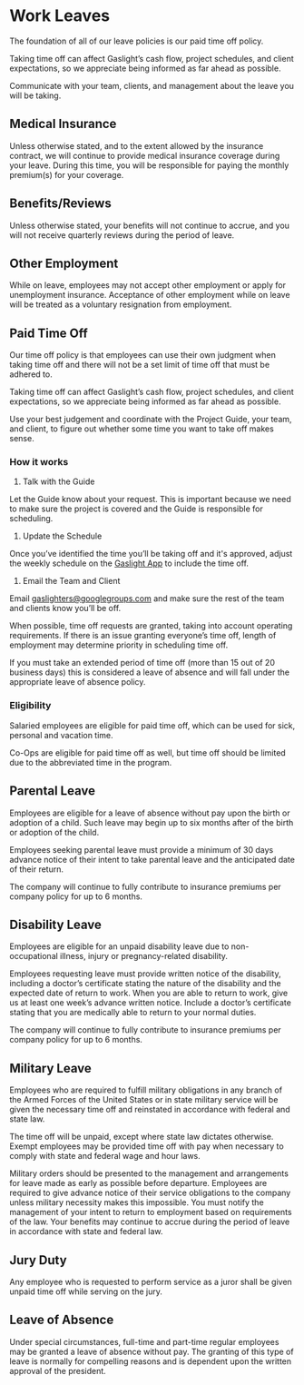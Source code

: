 # Work Leaves

The foundation of all of our leave policies is our paid time off policy.

Taking time off can affect Gaslight’s cash flow, project schedules,
and client expectations, so we appreciate being informed as far ahead as
possible.

Communicate with your team, clients, and management about the leave you
will be taking.

## Medical Insurance

Unless otherwise stated, and to the extent allowed by the insurance
contract, we will continue to provide medical insurance coverage during
your leave. During this time, you will be responsible for paying the
monthly premium(s) for your coverage.

## Benefits/Reviews

Unless otherwise stated, your benefits will not continue to accrue, and
you will not receive quarterly reviews during the period of leave.

## Other Employment

While on leave, employees may not accept other employment or apply for
unemployment insurance. Acceptance of other employment while on leave
will be treated as a voluntary resignation from employment.

## Paid Time Off

Our time off policy is that employees can use their own judgment when taking
time off and there will not be a set limit of time off that must be adhered to.

Taking time off can affect Gaslight’s cash flow, project schedules, and
client expectations, so we appreciate being informed as far ahead as possible.

Use your best judgement and coordinate with the Project Guide, your team, and
client, to figure out whether some time you want to take off makes sense.

### How it works

1. Talk with the Guide

  Let the Guide know about your request. This is important because we
  need to make sure the project is covered and the Guide is responsible
  for scheduling.

1. Update the Schedule

  Once you’ve identified the time you’ll be taking off and it's
  approved, adjust the weekly schedule on the [Gaslight App][scheduler]
  to include the time off.

1. Email the Team and Client

  Email gaslighters@googlegroups.com and make sure the rest of the team and
  clients know you’ll be off.

When possible, time off requests are granted, taking into account operating
requirements. If there is an issue granting everyone’s time off, length of
employment may determine priority in scheduling time off.

If you must take an extended period of time off (more than 15 out of 20
business days) this is considered a leave of absence and will fall under the
appropriate leave of absence policy.

### Eligibility

Salaried employees are eligible for paid time off, which can be used for
sick, personal and vacation time.

Co-Ops are eligible for paid time off as well, but time off should be
limited due to the abbreviated time in the program.

## Parental Leave

Employees are eligible for a leave of absence without pay upon the birth
or adoption of a child. Such leave may begin up to six months after of
the birth or adoption of the child.

Employees seeking parental leave must provide a minimum of 30 days
advance notice of their intent to take parental leave and the
anticipated date of their return.

The company will continue to fully contribute to insurance premiums per
company policy for up to 6 months.

## Disability Leave

Employees are eligible for an unpaid disability leave due to
non-occupational illness, injury or pregnancy-related disability.

Employees requesting leave must provide written notice of the
disability, including a doctor’s certificate stating the nature of the
disability and the expected date of return to work. When you are able to
return to work, give us at least one week’s advance written notice.
Include a doctor’s certificate stating that you are medically able to
return to your normal duties.

The company will continue to fully contribute to insurance premiums per
company policy for up to 6 months.

## Military Leave

Employees who are required to fulfill military obligations in any branch
of the Armed Forces of the United States or in state military service
will be given the necessary time off and reinstated in accordance with
federal and state law.

The time off will be unpaid, except where state law dictates otherwise.
Exempt employees may be provided time off with pay when necessary to
comply with state and federal wage and hour laws.

Military orders should be presented to the management and arrangements
for leave made as early as possible before departure. Employees are
required to give advance notice of their service obligations to the
company unless military necessity makes this impossible. You must
notify the management of your intent to return to employment based on
requirements of the law. Your benefits may continue to accrue during
the period of leave in accordance with state and federal law.

## Jury Duty

Any employee who is requested to perform service as a juror shall be
given unpaid time off while serving on the jury.

## Leave of Absence

Under special circumstances, full-time and part-time regular employees
may be granted a leave of absence without pay. The granting of this type
of leave is normally for compelling reasons and is dependent upon the
written approval of the president.

[scheduler]: http://dashboard.gaslight.co/schedule 

